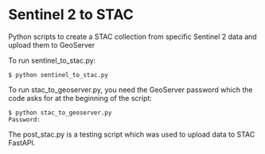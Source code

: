 # Sentinel 2 to STAC

Python scripts to create a STAC collection from specific Sentinel 2 data and upload them to GeoServer

To run sentinel_to_stac.py:
```
$ python sentinel_to_stac.py
```
To run stac_to_geoserver.py, you need the GeoServer password which the code asks for at the beginning of the script:
```
$ python stac_to_geoserver.py
Password:
```
The post_stac.py is a testing script which was used to upload data to STAC FastAPI.
